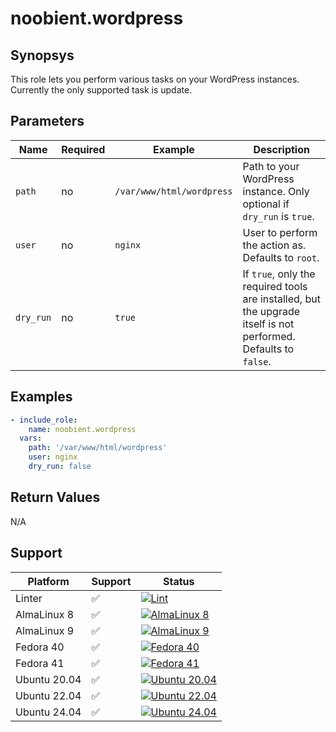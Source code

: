 # noobient.wordpress

## Synopsys

This role lets you perform various tasks on your WordPress instances. Currently the only supported task is update.

## Parameters

| Name | Required | Example | Description |
|---|---|---|---|
| `path` | no | `/var/www/html/wordpress` | Path to your WordPress instance. Only optional if `dry_run` is `true`. |
| `user` | no | `nginx` | User to perform the action as. Defaults to `root`. |
| `dry_run` | no | `true` | If `true`, only the required tools are installed, but the upgrade itself is not performed. Defaults to `false`. |

## Examples

```yml
- include_role:
    name: noobient.wordpress
  vars:
    path: '/var/www/html/wordpress'
    user: nginx
    dry_run: false
```

## Return Values

N/A

## Support

| Platform | Support | Status |
|---|---|---|
| Linter | ✅ | [![Lint](https://github.com/noobient/ansible-galaxy-wordpress/actions/workflows/lint.yml/badge.svg)](https://github.com/noobient/ansible-galaxy-wordpress/actions/workflows/lint.yml) |
| AlmaLinux 8 | ✅ | [![AlmaLinux 8](https://github.com/noobient/ansible-galaxy-wordpress/actions/workflows/almalinux-8.yml/badge.svg)](https://github.com/noobient/ansible-galaxy-wordpress/actions/workflows/almalinux-8.yml) |
| AlmaLinux 9 | ✅ | [![AlmaLinux 9](https://github.com/noobient/ansible-galaxy-wordpress/actions/workflows/almalinux-9.yml/badge.svg)](https://github.com/noobient/ansible-galaxy-wordpress/actions/workflows/almalinux-9.yml) |
| Fedora 40 | ✅ | [![Fedora 40](https://github.com/noobient/ansible-galaxy-wordpress/actions/workflows/fedora-40.yml/badge.svg)](https://github.com/noobient/ansible-galaxy-wordpress/actions/workflows/fedora-40.yml) |
| Fedora 41 | ✅ | [![Fedora 41](https://github.com/noobient/ansible-galaxy-wordpress/actions/workflows/fedora-41.yml/badge.svg)](https://github.com/noobient/ansible-galaxy-wordpress/actions/workflows/fedora-41.yml) |
| Ubuntu 20.04 | ✅ | [![Ubuntu 20.04](https://github.com/noobient/ansible-galaxy-wordpress/actions/workflows/ubuntu-20.04.yml/badge.svg)](https://github.com/noobient/ansible-galaxy-wordpress/actions/workflows/ubuntu-20.04.yml) |
| Ubuntu 22.04 | ✅ | [![Ubuntu 22.04](https://github.com/noobient/ansible-galaxy-wordpress/actions/workflows/ubuntu-22.04.yml/badge.svg)](https://github.com/noobient/ansible-galaxy-wordpress/actions/workflows/ubuntu-22.04.yml) |
| Ubuntu 24.04 | ✅ | [![Ubuntu 24.04](https://github.com/noobient/ansible-galaxy-wordpress/actions/workflows/ubuntu-24.04.yml/badge.svg)](https://github.com/noobient/ansible-galaxy-wordpress/actions/workflows/ubuntu-24.04.yml) |
